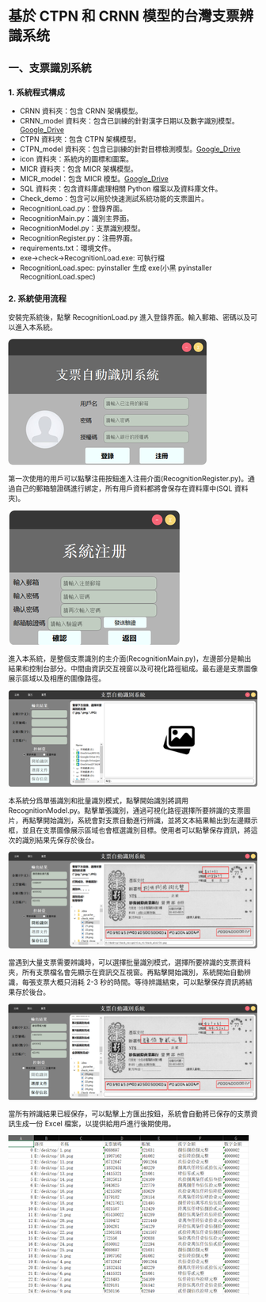 # 基於 CTPN 和 CRNN 模型的台灣支票辨識系统

## 一、支票識別系統
### 1. 系統程式構成
- CRNN 資料夾：包含 CRNN 架構模型。
- CRNN_model 資料夾：包含已訓練的針對漢字日期以及數字識別模型。[Google_Drive](https://drive.google.com/drive/folders/1TnXn9YFsKj_PJ6oRmovCwRvpWtVhYMXH?usp=sharing)
- CTPN 資料夾：包含 CTPN 架構模型。
- CTPN_model 資料夾：包含已訓練的針對目標檢測模型。[Google_Drive](https://www.openai.com)
- icon 資料夾：系統内的圖標和圖案。
- MICR 資料夾：包含 MICR 架構模型。
- MICR_model：包含 MICR 模型。[Google_Drive](https://drive.google.com/drive/folders/1QJu8epj0_MDWWUMiY3u1AAikZJvAnC8E?usp=sharing)
- SQL 資料夾：包含資料庫處理相關 Python 檔案以及資料庫文件。
- Check_demo：包含可以用於快速測試系統功能的支票圖片。
- RecognitionLoad.py：登錄界面。
- RecognitionMain.py：識別主界面。
- RecognitionModel.py：支票識別模型。
- RecognitionRegister.py：注冊界面。
- requirements.txt：環境文件。
- exe->check->RecognitionLoad.exe: 可執行檔
- RecognitionLoad.spec: pyinstaller 生成 exe(小黑 pyinstaller RecognitionLoad.spec)

### 2. 系統使用流程
安裝完系統後，點擊 RecognitionLoad.py 進入登錄界面。輸入郵箱、密碼以及可以進入本系統。

![系統登錄介面](pic/1.png)

第一次使用的用戶可以點擊注冊按鈕進入注冊介面(RecognitionRegister.py)。通過自己的郵箱驗證碼進行綁定，所有用戶資料都將會保存在資料庫中(SQL 資料夾)。

![系統註冊介面](pic/2.png)


進入本系統，是整個支票識別的主介面(RecognitionMain.py)，左邊部分是輸出結果和控制台部分。中間由資訊交互視窗以及可視化路徑組成。最右邊是支票圖像展示區域以及相應的圖像路徑。

![支票識別系統主介面](pic/3.png)


本系統分爲單張識別和批量識別模式，點擊開始識別將調用 RecognitionModel.py。點擊單張識別，通過可視化路徑選擇所要辨識的支票圖片，再點擊開始識別，系統會對支票自動進行辨識，並將文本結果輸出到左邊顯示框，並且在支票圖像展示區域也會框選識別目標。使用者可以點擊保存資訊，將這次的識別結果先保存於後台。


![系統單張辨識](pic/4.png)


當遇到大量支票需要辨識時，可以選擇批量識別模式，選擇所要辨識的支票資料夾，所有支票檔名會先顯示在資訊交互視窗。再點擊開始識別，系統開始自動辨識，每張支票大概只消耗 2-3 秒的時間。等待辨識結束，可以點擊保存資訊將結果存於後台。


![系統批量辨識](pic/5.png)


當所有辨識結果已經保存，可以點擊上方匯出按鈕，系統會自動將已保存的支票資訊生成一份 Excel 檔案，以提供給用戶進行後期使用。

![輸出檔案](pic/6.png)


